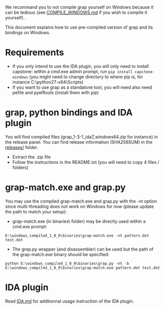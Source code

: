 We recommand you to not compile grap yourself on Windows because it can be tedious (see [COMPILE_WINDOWS.md](doc/COMPILE_WINDOWS.md) if you wish to compile it yourself) .

This document explains how to use pre-compiled version of grap and its bindings on Windows.

# Requirements

- If you only intend to use the IDA plugin, you will only need to install capstone: within a cmd.exe admin prompt, run `pip install capstone-windows` (you might need to change directory to where pip is, for instance C:\python27-x64\Scripts)
- If you want to use grap as a standalone tool, you will need also need pefile and pyelftools (install them with pip)

# grap, python bindings and IDA plugin
You will find compiled files (grap\_1-3-1\_ida7_windows64.zip for instance) in the release panel. You can find release information (SHA256SUM) in the [releases/](releases/) folder.

- Extract the .zip file
- Follow the instructions in the README.txt (you will need to copy 4 files / folders)

# grap-match.exe and grap.py
You may use the compiled grap-match.exe and grap.py with the -nt option since multi-threading does not work on Windows for now (please update the path to match your setup):

- grap-match.exe (in binaries\ folder) may be directly used within a cmd.exe prompt:
```
E:\windows_compiled_1_0_0\binaries\grap-match.exe -nt pattern.dot test.dot
```
- The grap.py wrapper (and disassembler) can be used but the path of the grap-match.exe binary should be specified:
```
python E:\windows_compiled_1_0_0\binaries\grap.py -nt -b E:\windows_compiled_1_0_0\binaries\grap-match.exe pattern.dot test.dot
```

# IDA plugin
Read [IDA.md](IDA.md) for addtionnal usage instruction of the IDA plugin.
